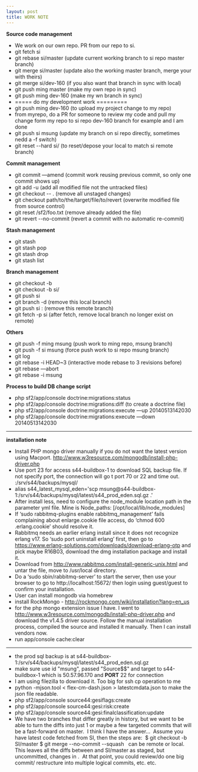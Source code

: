 ```yaml
---
layout: post
title: WORK NOTE
---
```


**Source code management**  

* We work on our own repo. PR from our repo to si.
* git fetch si
* git rebase si/master (update current working branch to si repo master branch)
* git merge si/master (update also the working master branch, merge your with theirs)
* git merge si/dev-160 (if you also want that branch in sync with local)
* git push ming master (make my own repo in sync)
* git push ming dev-160 (make my wn branch in sync)
*  ===== do my development work =========
* git push ming dev-160 (to upload my project change to my repo)
* from myrepo, do a PR for someone to review my code and pull my change form my repo to si repo dev-160 branch for example and I am done
* git push si msung (update my branch on si repo directly, sometimes nedd a -f switch) 
* git reset --hard si/<branch-name> (to reset/depose your local to match si remote branch) 

**Commit management**  

* git commit —amend (commit work reusing previous commit, so only one commit shows up)  
* git add -u (add all modified file not the untracked files)
* git checkout -- .  (remove all unstaged changes)
* git checkout path/to/the/target/file/to/revert (overwrite modified file from source control)
* git reset /sf2/foo.txt (remove already added the file) 
* git revert --no-commit <commit hash> (revert a commit with no automatic re-commit)

**Stash management**

* git stash
* git stash pop
* git stash drop
* git stash list  

**Branch management**  

* git checkout -b <new-branch-name>  
* git checkout -b <local-branch-name> si/<remote-branch-name>
* git push si <new-brnach-name> 
* git branch -d <the-local-branch> (remove this local branch)
* git push si :<the-remove-branch> (remove this remote branch)
* git fetch -p si (after fetch, remove local branch no longer exist on remote) 

**Others**  

* git push -f ming msung (push work to ming repo, msung branch)
* git push -f si msung (force push work to si repo msung branch)
* git log
* git rebase -i HEAD~3 (interactive mode rebase to 3 revisions before)
* git rebase —abort
* git rebase -i msung


**Process to build DB change script**  

* php sf2/app/console doctrine:migrations:status
* php sf2/app/console doctrine:migrations:diff (to create a doctrine file)
* php sf2/app/console doctrine:migrations:execute —up 20140513142030
* php sf2/app/console doctrine:migrations:execute —down 20140513142030
  
  
---
**installation note**  

* Install PHP mongo driver manually if you do not want the latest version using Macport.  http://www.w3resource.com/mongodb/install-php-driver.php
* Use port 23 for access s44-buildbox-1 to download SQL backup file.  If not specify port, the connection will go t port 70 or 22 and time out. :/srv/s44/backups/mysql/
* alias s44_latest_mysql_eden='scp msung@s44-buildbox-1:/srv/s44/backups/mysql/latest/s44_prod_eden.sql.gz .'
* After install less, need to configure the node_module location path in the parameter yml file.  Mine is Node_paths: [/opt/local/lib/node_modules]
* If ‘sudo rabbitmq-plugins enable rabbitmq_management’ fails complaining about enlarge.cookie file access, do ‘chmod 600 .erlang.cookie’ should resolve it.
* Rabbitmq needs an earlier erlang install since it does not recognize erlang v17.  So ‘sudo port uninstall erlang’ first, then go to https://www.erlang-solutions.com/downloads/download-erlang-otp and pick maybe R16B03, download the dmg installation package and install it.
* Download from http://www.rabbitmq.com/install-generic-unix.html and untar the file, move to /usr/local directory.
* Do a ‘sudo sbin/rabbitmq-server’ to start the server, then use your browser to go to http://localhost:15672/ then login using guest/guest to confirm your installation.
* User can install mongodb via homebrew
* install RockMongo - http://rockmongo.com/wiki/installation?lang=en_us
* for the php mongo extension issue I have.  I went to http://www.w3resource.com/mongodb/install-php-driver.php and download the v1.4.5 driver source.  Follow the manual installation process, compiled the source and installed it manually.  Then I can install vendors now. 
* run app/console cache:clear  

---
* the prod sql backup is at s44-buildbox-1:/srv/s44/backups/mysql/latest/s44_prod_eden.sql.gz 
* make sure use  id "msung", passed "Source$$" and target to s44-buildbox-1 which is 50.57.96.170 and **PORT** 22 for connection 
* I am using filezilla to download it. Too big for ssh cp operation to me  
* python -mjson.tool < flex-cm-dash.json > latestcmdata.json to make the json file readable.
* php sf2/app/console source44:gesiflags:create
* php sf2/app/console source44:gesi:risk:create
* php sf2/app/console source44:gesi:finalclassification:update  
* We have two branches that differ greatly in history, but we want to be able to turn the diffs into just 1 or maybe a few targeted commits that will be a fast-forward on master.  I think I have the answer...  Assume you have latest code fetched from SI, then the steps are:  $ git checkout -b <new-branch> SI/master $ git merge --no-commit --squash <feature-branch> 
<feature-branch> can be remote or local.  This leaves all the diffs between <feature-branch> and SI/master as staged, but uncommitted, changes in <new-branch>.  At that point, you could review/do one big commit/ restructure into multiple logical commits, etc. etc.